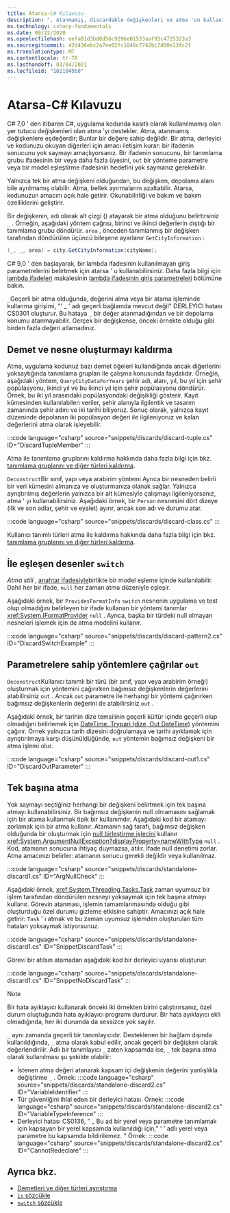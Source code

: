 ```yaml
---
title: Atarsa-C# Kılavuzu
description: ", Atanmamış, discardable değişkenleri ve atma 'un kullanılabileceği yollarla ilgili olarak, C# ' nin atma desteğini açıklar."
ms.technology: csharp-fundamentals
ms.date: 09/22/2020
ms.openlocfilehash: eefa81d3bd8d56c9296e01533aaf93c4725323a3
ms.sourcegitcommit: 42d436ebc2a7ee02fc1848c7742bc7d80e13fc2f
ms.translationtype: MT
ms.contentlocale: tr-TR
ms.lasthandoff: 03/04/2021
ms.locfileid: "102104958"
---
```

# <a name="discards---c-guide"></a>Atarsa-C# Kılavuzu

C# 7,0 ' den itibaren C#, uygulama kodunda kasıtlı olarak kullanılmamış olan yer tutucu değişkenleri olan atma 'yı destekler. Atma, atanmamış değişkenlere eşdeğerdir; Bunlar bir değere sahip değildir. Bir atma, derleyici ve kodunuzu okuyan diğerleri için amacı iletişim kurar: bir ifadenin sonucunu yok saymayı amaçlıyorsanız. Bir ifadenin sonucunu, bir tanımlama grubu ifadesinin bir veya daha fazla üyesini, `out` bir yönteme parametre veya bir model eşleştirme ifadesinin hedefini yok saymanız gerekebilir.

Yalnızca tek bir atma değişkeni olduğundan, bu değişken, depolama alanı bile ayrılmamış olabilir. Atma, bellek ayırmalarını azaltabilir. Atarsa, kodunuzun amacını açık hale getirir. Okunabilirliği ve bakım ve bakım özelliklerini geliştirir.

Bir değişkenin, adı olarak alt çizgi () atayarak bir atma olduğunu belirtirsiniz `_` . Örneğin, aşağıdaki yöntem çağrısı, birinci ve ikinci değerlerin dıştığı bir tanımlama grubu döndürür. `area` , önceden tanımlanmış bir değişken tarafından döndürülen üçüncü bileşene ayarlanır `GetCityInformation` :

```csharp
(_, _, area) = city.GetCityInformation(cityName);
```

C# 9,0 ' den başlayarak, bir lambda ifadesinin kullanılmayan giriş parametrelerini belirtmek için atarsa ' u kullanabilirsiniz. Daha fazla bilgi için [lambda ifadeleri](language-reference/operators/lambda-expressions.md) makalesinin [lambda ifadesinin giriş parametreleri](language-reference/operators/lambda-expressions.md#input-parameters-of-a-lambda-expression) bölümüne bakın.

`_`Geçerli bir atma olduğunda, değerini alma veya bir atama işleminde kullanma girişimi, "' \_ ' adı geçerli bağlamda mevcut değil" DERLEYICI hatası CS0301 oluşturur. Bu hataya `_` bir değer atanmadığından ve bir depolama konumu atanmayabilir. Gerçek bir değişkense, önceki örnekte olduğu gibi birden fazla değeri atlamadınız.

## <a name="tuple-and-object-deconstruction"></a>Demet ve nesne oluşturmayı kaldırma

Atma, uygulama kodunuz bazı demet öğeleri kullandığında ancak diğerlerini yoksaytığında tanımlama grupları ile çalışma konusunda faydalıdır. Örneğin, aşağıdaki yöntem, `QueryCityDataForYears` şehir adı, alanı, yıl, bu yıl için şehir popülasyonu, ikinci yıl ve bu ikinci yıl için şehir popülasyonu döndürür. Örnek, bu iki yıl arasındaki popülasyondaki değişikliği gösterir. Kayıt kümesinden kullanılabilen veriler, şehir alanıyla ilgilentik ve tasarım zamanında şehir adını ve iki tarihi biliyoruz. Sonuç olarak, yalnızca kayıt düzeninde depolanan iki popülasyon değeri ile ilgileniyoruz ve kalan değerlerini atma olarak işleyebilir.  

:::code language="csharp" source="snippets/discards/discard-tuple.cs" ID="DiscardTupleMember" :::

Atma ile tanımlama gruplarını kaldırma hakkında daha fazla bilgi için bkz. [tanımlama gruplarını ve diğer türleri kaldırma](deconstruct.md#deconstructing-tuple-elements-with-discards).

`Deconstruct`Bir sınıf, yapı veya arabirim yöntemi Ayrıca bir nesneden belirli bir veri kümesini almanıza ve oluşturmanıza olanak sağlar. Yalnızca ayrıştırılmış değerlerin yalnızca bir alt kümesiyle çalışmayı ilgileniyorsanız, atma ' yı kullanabilirsiniz. Aşağıdaki örnek, bir `Person` nesnesini dört dizeye (ilk ve son adlar, şehir ve eyalet) ayırır, ancak son adı ve durumu atar.

:::code language="csharp" source="snippets/discards/discard-class.cs" :::

Kullanıcı tanımlı türleri atma ile kaldırma hakkında daha fazla bilgi için bkz. [tanımlama gruplarını ve diğer türleri kaldırma](deconstruct.md#deconstructing-a-user-defined-type-with-discards).

## <a name="pattern-matching-with-switch"></a>İle eşleşen desenler `switch`

*Atma stili* , [anahtar ifadesiyle](language-reference/operators/switch-expression.md)birlikte bir model eşleme içinde kullanılabilir. Dahil her bir ifade, `null` her zaman atma düzeniyle eşleşir.

Aşağıdaki örnek, bir `ProvidesFormatInfo` `switch` nesnenin uygulama ve test olup olmadığını belirleyen bir ifade kullanan bir yöntemi tanımlar <xref:System.IFormatProvider> `null` . Ayrıca, başka bir türdeki null olmayan nesneleri işlemek için de atma modelini kullanır.

:::code language="csharp" source="snippets/discards/discard-pattern2.cs" ID="DiscardSwitchExample" :::

## <a name="calls-to-methods-with-out-parameters"></a>Parametrelere sahip yöntemlere çağrılar `out`

`Deconstruct`Kullanıcı tanımlı bir türü (bir sınıf, yapı veya arabirim örneği) oluşturmak için yöntemini çağırırken bağımsız değişkenlerin değerlerini atabilirsiniz `out` . Ancak `out` parametre ile herhangi bir yöntemi çağırırken bağımsız değişkenlerin değerini de atabilirsiniz `out` .

Aşağıdaki örnek, bir tarihin dize temsilinin geçerli kültür içinde geçerli olup olmadığını belirlemek için [DateTime. Trypari (dize, Out DateTime)](<xref:System.DateTime.TryParse(System.String,System.DateTime@)>) yöntemini çağırır. Örnek yalnızca tarih dizesini doğrulamaya ve tarihi ayıklamak için ayrıştırılmaya karşı düşünüldüğünde, `out` yöntemin bağımsız değişkeni bir atma işlemi olur.

:::code language="csharp" source="snippets/discards/discard-out1.cs" ID="DiscardOutParameter" :::

## <a name="a-standalone-discard"></a>Tek başına atma

Yok saymayı seçtiğiniz herhangi bir değişkeni belirtmek için tek başına atmayı kullanabilirsiniz. Bir bağımsız değişkenin null olmamasını sağlamak için bir atama kullanmak tipik bir kullanımdır. Aşağıdaki kod bir atamayı zorlamak için bir atma kullanır. Atamanın sağ tarafı, bağımsız değişken olduğunda bir oluşturmak için [null birleştirme işlecini](language-reference/operators/null-coalescing-operator.md) kullanır <xref:System.ArgumentNullException?displayProperty=nameWithType> `null` . Kod, atamanın sonucuna ihtiyaç duymazsa, atılır. İfade null denetimi zorlar. Atma amacınızı belirler: atamanın sonucu gerekli değildir veya kullanılmaz.

:::code language="csharp" source="snippets/discards/standalone-discard1.cs" ID="ArgNullCheck" :::

Aşağıdaki örnek, <xref:System.Threading.Tasks.Task> zaman uyumsuz bir işlem tarafından döndürülen nesneyi yoksaymak için tek başına atmayı kullanır. Görevin atanması, işlemin tamamlanmasında olduğu gibi oluşturduğu özel durumu gizleme etkisine sahiptir. Amacınızı açık hale getirir: `Task` ' ı atmak ve bu zaman uyumsuz işlemden oluşturulan tüm hataları yoksaymak istiyorsunuz.

:::code language="csharp" source="snippets/discards/standalone-discard1.cs" ID="SnippetDiscardTask" :::

Görevi bir atılsın atamadan aşağıdaki kod bir derleyici uyarısı oluşturur:

:::code language="csharp" source="snippets/discards/standalone-discard1.cs" ID="SnippetNoDiscardTask" :::

> [!NOTE]
> Bir hata ayıklayıcı kullanarak önceki iki örnekten birini çalıştırırsanız, özel durum oluştuğunda hata ayıklayıcı programı durdurur. Bir hata ayıklayıcı ekli olmadığında, her iki durumda da sessizce yok sayılır.

`_` aynı zamanda geçerli bir tanımlayıcıdır. Desteklenen bir bağlam dışında kullanıldığında, `_` atma olarak kabul edilir, ancak geçerli bir değişken olarak değerlendirilir. Adlı bir tanımlayıcı `_` zaten kapsamda ise, `_` tek başına atma olarak kullanılması şu şekilde olabilir:

- İstenen atma değeri atanarak kapsam içi değişkenin değerini yanlışlıkla değiştirme `_` . Örnek:
   :::code language="csharp" source="snippets/discards/standalone-discard2.cs" ID="VariableIdentifier" :::
- Tür güvenliğini ihlal eden bir derleyici hatası. Örnek:
   :::code language="csharp" source="snippets/discards/standalone-discard2.cs" ID="VariableTypeInference" :::
- Derleyici hatası CS0136, " \_ Bu ad bir yerel veya parametre tanımlamak için kapsayan bir yerel kapsamda kullanıldığı için," ' ' adlı yerel veya parametre bu kapsamda bildirilemez. " Örnek:
   :::code language="csharp" source="snippets/discards/standalone-discard2.cs" ID="CannotRedeclare" :::

## <a name="see-also"></a>Ayrıca bkz.

- [Demetleri ve diğer türleri ayrıştırma](deconstruct.md)
- [`is` sözcükle](language-reference/keywords/is.md)
- [`switch` sözcükle](language-reference/keywords/switch.md)
